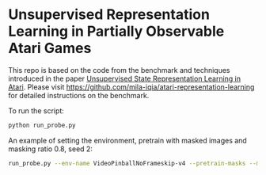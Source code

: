 # Unsupervised Representation Learning in Partially Observable Atari Games

This repo is based on the code from the benchmark and techniques introduced in the paper [Unsupervised State Representation Learning in Atari](https://arxiv.org/abs/1906.08226). Please visit https://github.com/mila-iqia/atari-representation-learning for detailed instructions on the benchmark.

To run the script:

```bash
python run_probe.py
```

An example of setting the environment, pretrain with masked images and masking ratio 0.8, seed 2:

```bash
run_probe.py --env-name VideoPinballNoFrameskip-v4 --pretrain-masks --mask-ratio 0.8 --seed 2
```
